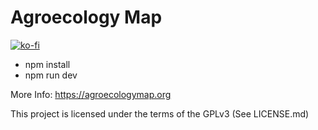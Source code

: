 # Agroecology Map

[![ko-fi](https://ko-fi.com/img/githubbutton_sm.svg)](https://ko-fi.com/I2I0G99V3)

 - npm install
 - npm run dev

More Info: https://agroecologymap.org

This project is licensed under the terms of the GPLv3 (See LICENSE.md)
